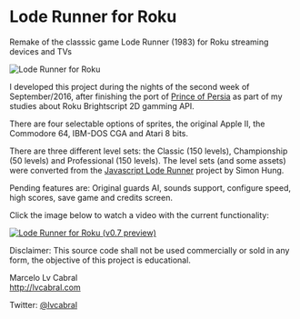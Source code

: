 # Lode Runner for Roku
Remake of the classsic game Lode Runner (1983) for Roku streaming devices and TVs

![Lode Runner for Roku](http://lvcabral.com/LodeRunner/images/splash_sd.jpg)

I developed this project during the nights of the second week of September/2016, after finishing the port of 
[Prince of Persia](https://github.com/lvcabral/Prince-of-Persia-Roku) as part of my studies about Roku Brightscript 2D gamming API.

There are four selectable options of sprites, the original Apple II, the Commodore 64, IBM-DOS CGA and Atari 8 bits.

There are three different level sets: the Classic (150 levels), Championship (50 levels) and Professional (150 levels). 
The level sets (and some assets) were converted from the [Javascript Lode Runner](https://github.com/SimonHung/LodeRunner_TotalRecall) project by Simon Hung.

Pending features are: Original guards AI, sounds support, configure speed, high scores, save game and credits screen.

Click the image below to watch a video with the current functionality:

[![Lode Runner for Roku (v0.7 preview)](https://img.youtube.com/vi/jSCojR435eQ/0.jpg)](https://www.youtube.com/watch?v=jSCojR435eQ)

Disclaimer: This source code shall not be used commercially or sold in any form, the objective of this project is educational.

Marcelo Lv Cabral<br/>
http://lvcabral.com <br/>

Twitter: [@lvcabral](https://twitter.com/lvcabral)
